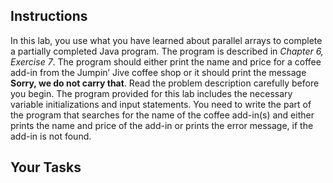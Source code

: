 ## Instructions

In this lab, you use what you have learned about parallel arrays to complete a partially completed Java program. The program is described in _Chapter 6, Exercise 7_. The program should either print the name and price for a coffee add-in from the Jumpin’ Jive coffee shop or it should print the message **Sorry, we do not carry that**. Read the problem description carefully before you begin. The program provided for this lab includes the necessary variable initializations and input statements. You need to write the part of the program that searches for the name of the coffee add-in(s) and either prints the name and price of the add-in or prints the error message, if the add-in is not found.

## Your Tasks
